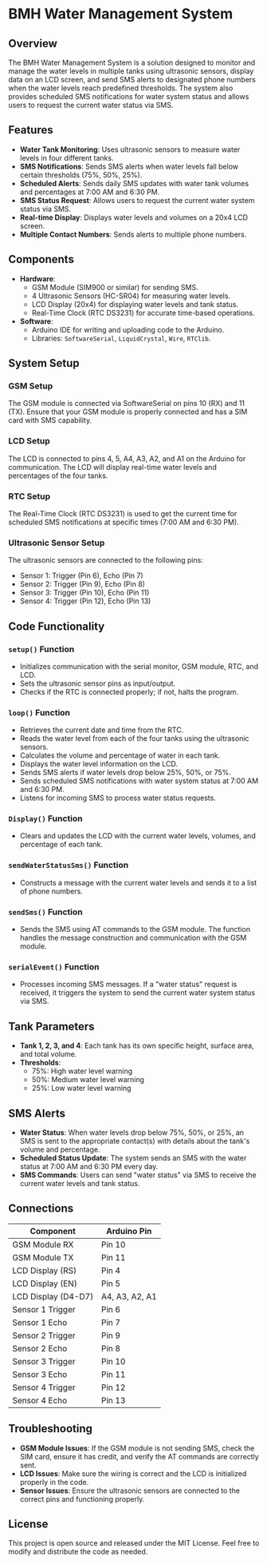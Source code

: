 # BMH Water Management System

## Overview
The BMH Water Management System is a solution designed to monitor and manage the water levels in multiple tanks using ultrasonic sensors, display data on an LCD screen, and send SMS alerts to designated phone numbers when the water levels reach predefined thresholds. The system also provides scheduled SMS notifications for water system status and allows users to request the current water status via SMS.

## Features
- **Water Tank Monitoring**: Uses ultrasonic sensors to measure water levels in four different tanks.
- **SMS Notifications**: Sends SMS alerts when water levels fall below certain thresholds (75%, 50%, 25%).
- **Scheduled Alerts**: Sends daily SMS updates with water tank volumes and percentages at 7:00 AM and 6:30 PM.
- **SMS Status Request**: Allows users to request the current water system status via SMS.
- **Real-time Display**: Displays water levels and volumes on a 20x4 LCD screen.
- **Multiple Contact Numbers**: Sends alerts to multiple phone numbers.

## Components
- **Hardware**:
  - GSM Module (SIM900 or similar) for sending SMS.
  - 4 Ultrasonic Sensors (HC-SR04) for measuring water levels.
  - LCD Display (20x4) for displaying water levels and tank status.
  - Real-Time Clock (RTC DS3231) for accurate time-based operations.
- **Software**:
  - Arduino IDE for writing and uploading code to the Arduino.
  - Libraries: `SoftwareSerial`, `LiquidCrystal`, `Wire`, `RTClib`.

## System Setup

### GSM Setup
The GSM module is connected via SoftwareSerial on pins 10 (RX) and 11 (TX). Ensure that your GSM module is properly connected and has a SIM card with SMS capability.

### LCD Setup
The LCD is connected to pins 4, 5, A4, A3, A2, and A1 on the Arduino for communication. The LCD will display real-time water levels and percentages of the four tanks.

### RTC Setup
The Real-Time Clock (RTC DS3231) is used to get the current time for scheduled SMS notifications at specific times (7:00 AM and 6:30 PM).

### Ultrasonic Sensor Setup
The ultrasonic sensors are connected to the following pins:
- Sensor 1: Trigger (Pin 6), Echo (Pin 7)
- Sensor 2: Trigger (Pin 9), Echo (Pin 8)
- Sensor 3: Trigger (Pin 10), Echo (Pin 11)
- Sensor 4: Trigger (Pin 12), Echo (Pin 13)

## Code Functionality

### `setup()` Function
- Initializes communication with the serial monitor, GSM module, RTC, and LCD.
- Sets the ultrasonic sensor pins as input/output.
- Checks if the RTC is connected properly; if not, halts the program.

### `loop()` Function
- Retrieves the current date and time from the RTC.
- Reads the water level from each of the four tanks using the ultrasonic sensors.
- Calculates the volume and percentage of water in each tank.
- Displays the water level information on the LCD.
- Sends SMS alerts if water levels drop below 25%, 50%, or 75%.
- Sends scheduled SMS notifications with water system status at 7:00 AM and 6:30 PM.
- Listens for incoming SMS to process water status requests.

### `Display()` Function
- Clears and updates the LCD with the current water levels, volumes, and percentage of each tank.

### `sendWaterStatusSms()` Function
- Constructs a message with the current water levels and sends it to a list of phone numbers.

### `sendSms()` Function
- Sends the SMS using AT commands to the GSM module. The function handles the message construction and communication with the GSM module.

### `serialEvent()` Function
- Processes incoming SMS messages. If a "water status" request is received, it triggers the system to send the current water system status via SMS.

## Tank Parameters
- **Tank 1, 2, 3, and 4**: Each tank has its own specific height, surface area, and total volume.
- **Thresholds**: 
  - 75%: High water level warning
  - 50%: Medium water level warning
  - 25%: Low water level warning

## SMS Alerts
- **Water Status**: When water levels drop below 75%, 50%, or 25%, an SMS is sent to the appropriate contact(s) with details about the tank's volume and percentage.
- **Scheduled Status Update**: The system sends an SMS with the water status at 7:00 AM and 6:30 PM every day.
- **SMS Commands**: Users can send "water status" via SMS to receive the current water levels and tank status.

## Connections
| Component              | Arduino Pin      |
|------------------------|------------------|
| GSM Module RX          | Pin 10           |
| GSM Module TX          | Pin 11           |
| LCD Display (RS)       | Pin 4            |
| LCD Display (EN)       | Pin 5            |
| LCD Display (D4-D7)    | A4, A3, A2, A1   |
| Sensor 1 Trigger       | Pin 6            |
| Sensor 1 Echo          | Pin 7            |
| Sensor 2 Trigger       | Pin 9            |
| Sensor 2 Echo          | Pin 8            |
| Sensor 3 Trigger       | Pin 10           |
| Sensor 3 Echo          | Pin 11           |
| Sensor 4 Trigger       | Pin 12           |
| Sensor 4 Echo          | Pin 13           |

## Troubleshooting
- **GSM Module Issues**: If the GSM module is not sending SMS, check the SIM card, ensure it has credit, and verify the AT commands are correctly sent.
- **LCD Issues**: Make sure the wiring is correct and the LCD is initialized properly in the code.
- **Sensor Issues**: Ensure the ultrasonic sensors are connected to the correct pins and functioning properly.

## License
This project is open source and released under the MIT License. Feel free to modify and distribute the code as needed.
